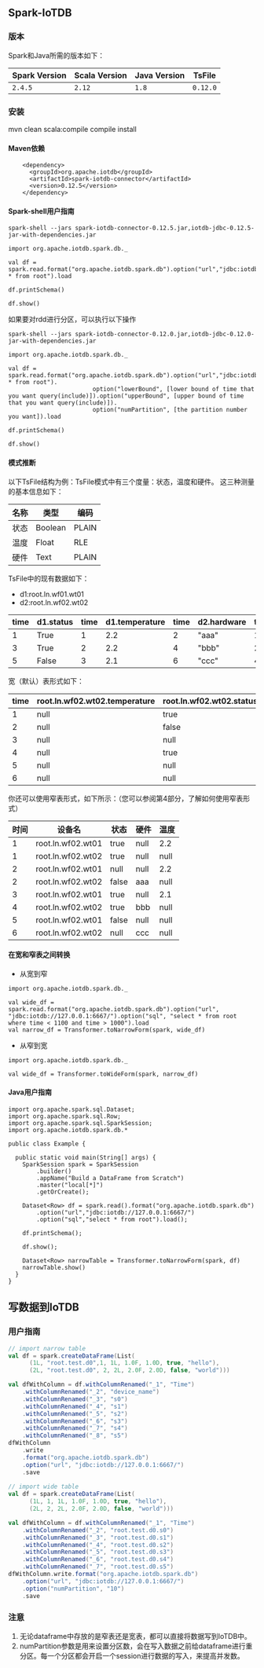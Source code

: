 <!--

    Licensed to the Apache Software Foundation (ASF) under one
    or more contributor license agreements.  See the NOTICE file
    distributed with this work for additional information
    regarding copyright ownership.  The ASF licenses this file
    to you under the Apache License, Version 2.0 (the
    "License"); you may not use this file except in compliance
    with the License.  You may obtain a copy of the License at
    
        http://www.apache.org/licenses/LICENSE-2.0
    
    Unless required by applicable law or agreed to in writing,
    software distributed under the License is distributed on an
    "AS IS" BASIS, WITHOUT WARRANTIES OR CONDITIONS OF ANY
    KIND, either express or implied.  See the License for the
    specific language governing permissions and limitations
    under the License.

-->

## Spark-IoTDB

### 版本

Spark和Java所需的版本如下：

| Spark Version | Scala Version | Java Version | TsFile   |
| ------------- | ------------- | ------------ | -------- |
| `2.4.5`       | `2.12`        | `1.8`        | `0.12.0` |

### 安装

mvn clean scala:compile compile install

#### Maven依赖

```
    <dependency>
      <groupId>org.apache.iotdb</groupId>
      <artifactId>spark-iotdb-connector</artifactId>
      <version>0.12.5</version>
    </dependency>
```

#### Spark-shell用户指南

```
spark-shell --jars spark-iotdb-connector-0.12.5.jar,iotdb-jdbc-0.12.5-jar-with-dependencies.jar

import org.apache.iotdb.spark.db._

val df = spark.read.format("org.apache.iotdb.spark.db").option("url","jdbc:iotdb://127.0.0.1:6667/").option("sql","select * from root").load

df.printSchema()

df.show()
```

如果要对rdd进行分区，可以执行以下操作

```
spark-shell --jars spark-iotdb-connector-0.12.0.jar,iotdb-jdbc-0.12.0-jar-with-dependencies.jar

import org.apache.iotdb.spark.db._

val df = spark.read.format("org.apache.iotdb.spark.db").option("url","jdbc:iotdb://127.0.0.1:6667/").option("sql","select * from root").
                        option("lowerBound", [lower bound of time that you want query(include)]).option("upperBound", [upper bound of time that you want query(include)]).
                        option("numPartition", [the partition number you want]).load

df.printSchema()

df.show()
```

#### 模式推断

以下TsFile结构为例：TsFile模式中有三个度量：状态，温度和硬件。 这三种测量的基本信息如下：

|名称|类型|编码|
|--- |--- |--- |
|状态|Boolean|PLAIN|
|温度|Float|RLE|
|硬件|Text|PLAIN|

TsFile中的现有数据如下：

 * d1:root.ln.wf01.wt01
 * d2:root.ln.wf02.wt02

| time | d1.status | time | d1.temperature | time | d2.hardware | time | d2.status |
| ---- | --------- | ---- | -------------- | ---- | ----------- | ---- | --------- |
| 1    | True      | 1    | 2.2            | 2    | "aaa"       | 1    | True      |
| 3    | True      | 2    | 2.2            | 4    | "bbb"       | 2    | False     |
| 5    | False     | 3    | 2.1            | 6    | "ccc"       | 4    | True      |


宽（默认）表形式如下：

| time | root.ln.wf02.wt02.temperature | root.ln.wf02.wt02.status | root.ln.wf02.wt02.hardware | root.ln.wf01.wt01.temperature | root.ln.wf01.wt01.status | root.ln.wf01.wt01.hardware |
| ---- | ----------------------------- | ------------------------ | -------------------------- | ----------------------------- | ------------------------ | -------------------------- |
| 1    | null                          | true                     | null                       | 2.2                           | true                     | null                       |
| 2    | null                          | false                    | aaa                        | 2.2                           | null                     | null                       |
| 3    | null                          | null                     | null                       | 2.1                           | true                     | null                       |
| 4    | null                          | true                     | bbb                        | null                          | null                     | null                       |
| 5    | null                          | null                     | null                       | null                          | false                    | null                       |
| 6    | null                          | null                     | ccc                        | null                          | null                     | null                       |

你还可以使用窄表形式，如下所示：（您可以参阅第4部分，了解如何使用窄表形式）

| 时间 | 设备名            | 状态  | 硬件 | 温度 |
| ---- | ----------------- | ----- | ---- | ---- |
| 1    | root.ln.wf02.wt01 | true  | null | 2.2  |
| 1    | root.ln.wf02.wt02 | true  | null | null |
| 2    | root.ln.wf02.wt01 | null  | null | 2.2  |
| 2    | root.ln.wf02.wt02 | false | aaa  | null |
| 3    | root.ln.wf02.wt01 | true  | null | 2.1  |
| 4    | root.ln.wf02.wt02 | true  | bbb  | null |
| 5    | root.ln.wf02.wt01 | false | null | null |
| 6    | root.ln.wf02.wt02 | null  | ccc  | null |

#### 在宽和窄表之间转换

   * 从宽到窄

```
import org.apache.iotdb.spark.db._

val wide_df = spark.read.format("org.apache.iotdb.spark.db").option("url", "jdbc:iotdb://127.0.0.1:6667/").option("sql", "select * from root where time < 1100 and time > 1000").load
val narrow_df = Transformer.toNarrowForm(spark, wide_df)
```

   * 从窄到宽

```
import org.apache.iotdb.spark.db._

val wide_df = Transformer.toWideForm(spark, narrow_df)
```

#### Java用户指南

```
import org.apache.spark.sql.Dataset;
import org.apache.spark.sql.Row;
import org.apache.spark.sql.SparkSession;
import org.apache.iotdb.spark.db.*

public class Example {

  public static void main(String[] args) {
    SparkSession spark = SparkSession
        .builder()
        .appName("Build a DataFrame from Scratch")
        .master("local[*]")
        .getOrCreate();

    Dataset<Row> df = spark.read().format("org.apache.iotdb.spark.db")
        .option("url","jdbc:iotdb://127.0.0.1:6667/")
        .option("sql","select * from root").load();

    df.printSchema();

    df.show();
    
    Dataset<Row> narrowTable = Transformer.toNarrowForm(spark, df)
    narrowTable.show()
  }
}
```

## 写数据到IoTDB
### 用户指南
``` scala
// import narrow table
val df = spark.createDataFrame(List(
      (1L, "root.test.d0",1, 1L, 1.0F, 1.0D, true, "hello"),
      (2L, "root.test.d0", 2, 2L, 2.0F, 2.0D, false, "world")))

val dfWithColumn = df.withColumnRenamed("_1", "Time")
    .withColumnRenamed("_2", "device_name")
    .withColumnRenamed("_3", "s0")
    .withColumnRenamed("_4", "s1")
    .withColumnRenamed("_5", "s2")
    .withColumnRenamed("_6", "s3")
    .withColumnRenamed("_7", "s4")
    .withColumnRenamed("_8", "s5")
dfWithColumn
    .write
    .format("org.apache.iotdb.spark.db")
    .option("url", "jdbc:iotdb://127.0.0.1:6667/")
    .save
    
// import wide table
val df = spark.createDataFrame(List(
      (1L, 1, 1L, 1.0F, 1.0D, true, "hello"),
      (2L, 2, 2L, 2.0F, 2.0D, false, "world")))

val dfWithColumn = df.withColumnRenamed("_1", "Time")
    .withColumnRenamed("_2", "root.test.d0.s0")
    .withColumnRenamed("_3", "root.test.d0.s1")
    .withColumnRenamed("_4", "root.test.d0.s2")
    .withColumnRenamed("_5", "root.test.d0.s3")
    .withColumnRenamed("_6", "root.test.d0.s4")
    .withColumnRenamed("_7", "root.test.d0.s5")
dfWithColumn.write.format("org.apache.iotdb.spark.db")
    .option("url", "jdbc:iotdb://127.0.0.1:6667/")
	.option("numPartition", "10")
    .save
```

### 注意
1. 无论dataframe中存放的是窄表还是宽表，都可以直接将数据写到IoTDB中。
2. numPartition参数是用来设置分区数，会在写入数据之前给dataframe进行重分区。每一个分区都会开启一个session进行数据的写入，来提高并发数。